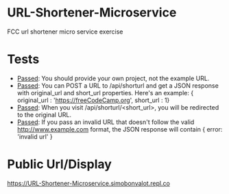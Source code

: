 # URL-Shortener-Microservice
FCC url shortener micro service exercise

# Tests

- <ins>Passed</ins>: You should provide your own project, not the example URL.
- <ins>Passed</ins>: You can POST a URL to /api/shorturl and get a JSON response with original_url and short_url properties. Here's an example: { original_url : 'https://freeCodeCamp.org', short_url : 1}
- <ins>Passed</ins>: When you visit /api/shorturl/<short_url>, you will be redirected to the original URL.
- <ins>Passed</ins>: If you pass an invalid URL that doesn't follow the valid http://www.example.com format, the JSON response will contain { error: 'invalid url' }

# Public Url/Display

https://URL-Shortener-Microservice.simobonvalot.repl.co
